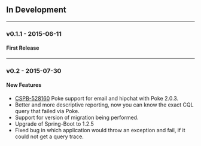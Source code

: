 ## In Development  


---  
### v0.1.1 - 2015-06-11  

#### First Release

---

### v0.2 - 2015-07-30

#### New Features  

* [CSPB-528160](https://jira/jira/browse/CSPB-528160) Poke support for email and hipchat with Poke 2.0.3.
* Better and more descriptive reporting, now you can know the exact CQL query that failed via Poke.
* Support for version of migration being performed.
* Upgrade of Spring-Boot to 1.2.5
* Fixed bug in which application would throw an exception and fail, if it could not get a query trace.
